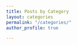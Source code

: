 ```yaml
---
title: Posts by Category
layout: categories
permalink: "/categories/"
author_profile: true

---
```

